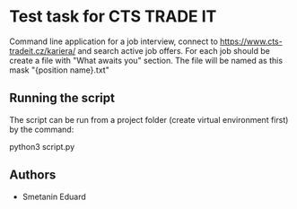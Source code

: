 # Test task for CTS TRADE IT

Command line application for a job interview, connect to https://www.cts-tradeit.cz/kariera/ and search active job offers.
For each job  should be create a file with "What awaits you" section. The file will be named as this mask "{position name}.txt" 


## Running the script

The script can be run from a project folder (create virtual environment first) by the command:

python3 script.py

## Authors

* Smetanin Eduard